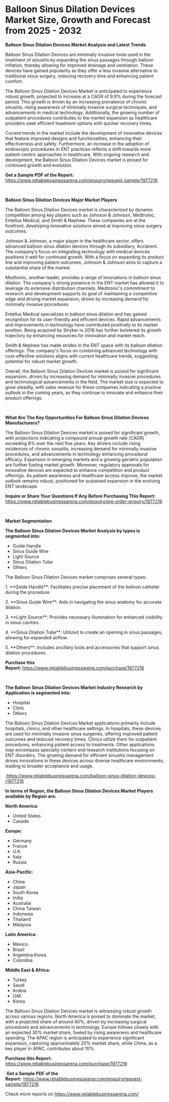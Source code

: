 <p><h1>Balloon Sinus Dilation Devices Market Size, Growth and Forecast from 2025 - 2032</h1></p><p><strong>Balloon Sinus Dilation Devices Market Analysis and Latest Trends</strong></p>
<p><p>Balloon Sinus Dilation Devices are minimally invasive tools used in the treatment of sinusitis by expanding the sinus passages through balloon inflation, thereby allowing for improved drainage and ventilation. These devices have gained popularity as they offer a less invasive alternative to traditional sinus surgery, reducing recovery time and enhancing patient comfort.</p><p>The Balloon Sinus Dilation Devices Market is anticipated to experience robust growth, projected to increase at a CAGR of 9.9% during the forecast period. This growth is driven by an increasing prevalence of chronic sinusitis, rising awareness of minimally invasive surgical techniques, and advancements in medical technology. Additionally, the growing number of outpatient procedures contributes to the market expansion as healthcare providers seek efficient treatment options with quicker recovery times.</p><p>Current trends in the market include the development of innovative devices that feature improved designs and functionalities, enhancing their effectiveness and safety. Furthermore, an increase in the adoption of endoscopic procedures in ENT practices reflects a shift towards more patient-centric approaches in healthcare. With ongoing research and development, the Balloon Sinus Dilation Devices market is poised for continued growth and evolution.</p></p>
<p><strong>Get a Sample PDF of the Report:&nbsp;</strong> <a href="https://www.reliablebusinessarena.com/enquiry/request-sample/1977216?utm_campaign=1990&utm_medium=2&utm_source=Github&utm_content=ia&utm_term=05032025&utm_id=balloon-sinus-dilation-devices">https://www.reliablebusinessarena.com/enquiry/request-sample/1977216</a></p>
<p>&nbsp;</p>
<p><strong>Balloon Sinus Dilation Devices Major Market Players</strong></p>
<p><p>The Balloon Sinus Dilation Devices market is characterized by dynamic competition among key players such as Johnson & Johnson, Medtronic, Entellus Medical, and Smith & Nephew. These companies are at the forefront, developing innovative solutions aimed at improving sinus surgery outcomes.</p><p>Johnson & Johnson, a major player in the healthcare sector, offers advanced balloon sinus dilation devices through its subsidiary, Acclarent. The company's focus on integrating technology with medical devices positions it well for continued growth. With a focus on expanding its product line and improving patient outcomes, Johnson & Johnson aims to capture a substantial share of the market.</p><p>Medtronic, another leader, provides a range of innovations in balloon sinus dilation. The company's strong presence in the ENT market has allowed it to leverage its extensive distribution channels. Medtronic's commitment to research and development supports its goal of maintaining a competitive edge and driving market expansion, driven by increasing demand for minimally invasive procedures.</p><p>Entellus Medical specializes in balloon sinus dilation and has gained recognition for its user-friendly and efficient devices. Rapid advancements and improvements in technology have contributed positively to its market position. Being acquired by Stryker in 2018 has further bolstered its growth trajectory by enhancing resources for innovation and market reach.</p><p>Smith & Nephew has made strides in the ENT space with its balloon dilation offerings. The company's focus on combining advanced technology with cost-effective solutions aligns with current healthcare trends, suggesting potential for robust market growth.</p><p>Overall, the Balloon Sinus Dilation Devices market is poised for significant expansion, driven by increasing demand for minimally invasive procedures and technological advancements in the field. The market size is expected to grow steadily, with sales revenue for these companies indicating a positive outlook in the coming years, as they continue to innovate and enhance their product offerings.</p></p>
<p>&nbsp;</p>
<p><strong>What Are The Key Opportunities For Balloon Sinus Dilation Devices Manufacturers?</strong></p>
<p><p>The Balloon Sinus Dilation Devices market is poised for significant growth, with projections indicating a compound annual growth rate (CAGR) exceeding 8% over the next five years. Key drivers include rising incidences of chronic sinusitis, increasing demand for minimally invasive procedures, and advancements in technology enhancing procedural efficacy. Expansion in emerging markets and a growing geriatric population are further fueling market growth. Moreover, regulatory approvals for innovative devices are expected to enhance competition and product offerings. As patient awareness and healthcare access improve, the market outlook remains robust, positioned for sustained expansion in the evolving ENT landscape.</p></p>
<p><strong>Inquire or Share Your Questions If Any Before Purchasing This Report:</strong> <a href="https://www.reliablebusinessarena.com/enquiry/pre-order-enquiry/1977216?utm_campaign=1990&utm_medium=2&utm_source=Github&utm_content=ia&utm_term=05032025&utm_id=balloon-sinus-dilation-devices">https://www.reliablebusinessarena.com/enquiry/pre-order-enquiry/1977216</a></p>
<p>&nbsp;</p>
<p><strong>Market Segmentation</strong></p>
<p><strong>The Balloon Sinus Dilation Devices Market Analysis by types is segmented into:</strong></p>
<p><ul><li>Guide Handle</li><li>Sinus Guide Wire</li><li>Light Source</li><li>Sinus Dilation Tube</li><li>Others</li></ul></p>
<p><p>The Balloon Sinus Dilation Devices market comprises several types: </p><p>1. **Guide Handle**: Facilitates precise placement of the balloon catheter during the procedure.</p><p>2. **Sinus Guide Wire**: Aids in navigating the sinus anatomy for accurate dilation.</p><p>3. **Light Source**: Provides necessary illumination for enhanced visibility in sinus cavities.</p><p>4. **Sinus Dilation Tube**: Utilized to create an opening in sinus passages, allowing for expanded airflow.</p><p>5. **Others**: Includes ancillary tools and accessories that support sinus dilation procedures.</p></p>
<p><strong>Purchase this Report:&nbsp;</strong><a href="https://www.reliablebusinessarena.com/purchase/1977216?utm_campaign=1990&utm_medium=2&utm_source=Github&utm_content=ia&utm_term=05032025&utm_id=balloon-sinus-dilation-devices">https://www.reliablebusinessarena.com/purchase/1977216</a></p>
<p>&nbsp;</p>
<p><strong>The Balloon Sinus Dilation Devices Market Industry Research by Application is segmented into:</strong></p>
<p><ul><li>Hospital</li><li>Clinic</li><li>Others</li></ul></p>
<p><p>The Balloon Sinus Dilation Devices Market applications primarily include hospitals, clinics, and other healthcare settings. In hospitals, these devices are used for minimally invasive sinus surgeries, offering improved patient outcomes and reduced recovery times. Clinics utilize them for outpatient procedures, enhancing patient access to treatments. Other applications may encompass specialty centers and research institutions focusing on ENT disorders. The growing demand for efficient sinusitis management drives innovations in these devices across diverse healthcare environments, leading to broader acceptance and usage.</p></p>
<p><a href="https://www.reliablebusinessarena.com/balloon-sinus-dilation-devices-r1977216?utm_campaign=1990&utm_medium=2&utm_source=Github&utm_content=ia&utm_term=05032025&utm_id=balloon-sinus-dilation-devices">&nbsp;https://www.reliablebusinessarena.com/balloon-sinus-dilation-devices-r1977216</a></p>
<p><strong>In terms of Region, the Balloon Sinus Dilation Devices Market Players available by Region are:</strong></p>
<p>
    <p> <strong> North America: </strong>
        <ul>
            <li>United States</li>
            <li>Canada</li>
        </ul>
        </p> 
    <p> <strong> Europe: </strong>
        <ul>
            <li>Germany</li>
            <li>France</li>
            <li>U.K.</li>
            <li>Italy</li>
            <li>Russia</li>
        </ul>
        </p> 
    <p> <strong> Asia-Pacific: </strong>
        <ul>
            <li>China</li>
            <li>Japan</li>
            <li>South Korea</li>
            <li>India</li>
            <li>Australia</li>
            <li>China Taiwan</li>
            <li>Indonesia</li>
            <li>Thailand</li>
            <li>Malaysia</li>
        </ul>
        </p> 
    <p> <strong> Latin America: </strong>
        <ul>
            <li>Mexico</li>
            <li>Brazil</li>
            <li>Argentina Korea</li>
            <li>Colombia</li>
        </ul>
        </p> 
    <p> <strong> Middle East & Africa: </strong>
        <ul>
            <li>Turkey</li>
            <li>Saudi</li>
            <li>Arabia</li>
            <li>UAE</li>
            <li>Korea</li>
        </ul>
    </p>
    </p>
<p><p>The Balloon Sinus Dilation Devices market is witnessing robust growth across various regions. North America is poised to dominate the market, with a projected share of around 40%, driven by increasing surgical procedures and advancements in technology. Europe follows closely with an expected 30% market share, fueled by rising awareness and healthcare spending. The APAC region is anticipated to experience significant expansion, capturing approximately 20% market share, while China, as a key player in APAC, contributes about 10%.</p></p>
<p><strong>Purchase this Report: </strong><a href="https://www.reliablebusinessarena.com/purchase/1977216?utm_campaign=1990&utm_medium=2&utm_source=Github&utm_content=ia&utm_term=05032025&utm_id=balloon-sinus-dilation-devices">https://www.reliablebusinessarena.com/purchase/1977216</a></p>
<p>&nbsp;<strong>Get a Sample PDF of the Report:&nbsp;&nbsp;</strong><a href="https://www.reliablebusinessarena.com/enquiry/request-sample/1977216?utm_campaign=1990&utm_medium=2&utm_source=Github&utm_content=ia&utm_term=05032025&utm_id=balloon-sinus-dilation-devices">https://www.reliablebusinessarena.com/enquiry/request-sample/1977216</a></p>
<p><strong></strong></p>
<p>Check more reports on <a href="https://www.reliablebusinessarena.com/?utm_campaign=1990&utm_medium=2&utm_source=Github&utm_content=ia&utm_term=05032025&utm_id=balloon-sinus-dilation-devices">https://www.reliablebusinessarena.com/</a></p>